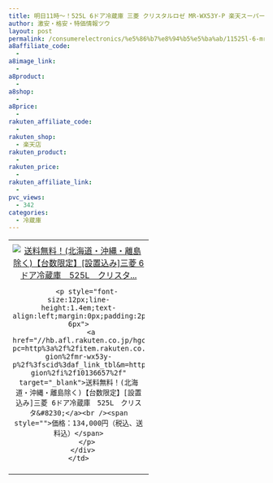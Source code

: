 ```yaml
---
title: 明日11時～！525L 6ドア冷蔵庫 三菱 クリスタルロゼ MR-WX53Y-P 楽天スーパーSALE 50%OFF激安特価134,000円！送料無料！設置代込！
author: 激安・格安・特価情報ツウ
layout: post
permalink: /consumerelectronics/%e5%86%b7%e8%94%b5%e5%ba%ab/11525l-6-mrwx53yp-sale-50off134000.html
a8affiliate_code:
  -
a8image_link:
  -
a8product:
  -
a8shop:
  -
a8price:
  -
rakuten_affiliate_code:
  -
rakuten_shop:
  - 楽天店
rakuten_product:
  -
rakuten_price:
  -
rakuten_affiliate_link:
  -
pvc_views:
  - 342
categories:
  - 冷蔵庫
---
```

<table border="0" cellpadding="0" cellspacing="0">
  <tr>
    <td valign="top">
      <div style="border:1px none;margin:0px;padding:6px 0px;width:260px;text-align:center;float:left">
        <a href="//hb.afl.rakuten.co.jp/hgc/13c0957e.5413a1da.13c0957f.9f4c156e/?pc=http%3a%2f%2fitem.rakuten.co.jp%2fauc-gion%2fmr-wx53y-p%2f%3fscid%3daf_link_tbl&m=http%3a%2f%2fm.rakuten.co.jp%2fauc-gion%2fi%2f10136657%2f" target="_blank"><img src="//hbb.afl.rakuten.co.jp/hgb/?pc=http%3a%2f%2fthumbnail.image.rakuten.co.jp%2f%400_mall%2fauc-gion%2fcabinet%2fshopping29%2fmr-wx53y-p.jpg%3f_ex%3d240x240&m=http%3a%2f%2fthumbnail.image.rakuten.co.jp%2f%400_mall%2fauc-gion%2fcabinet%2fshopping29%2fmr-wx53y-p.jpg" alt="送料無料！(北海道・沖縄・離島除く)【台数限定】[設置込み]三菱 6ドア冷蔵庫　525L　クリスタ..." border="0" style="margin:0px;padding:0px" /></a>

        <p style="font-size:12px;line-height:1.4em;text-align:left;margin:0px;padding:2px 6px">
          <a href="//hb.afl.rakuten.co.jp/hgc/13c0957e.5413a1da.13c0957f.9f4c156e/?pc=http%3a%2f%2fitem.rakuten.co.jp%2fauc-gion%2fmr-wx53y-p%2f%3fscid%3daf_link_tbl&m=http%3a%2f%2fm.rakuten.co.jp%2fauc-gion%2fi%2f10136657%2f" target="_blank">送料無料！(北海道・沖縄・離島除く)【台数限定】[設置込み]三菱 6ドア冷蔵庫　525L　クリスタ&#8230;</a><br /><span style="">価格：134,000円（税込、送料込）</span>
        </p>
      </div>
    </td>
  </tr>
</table>